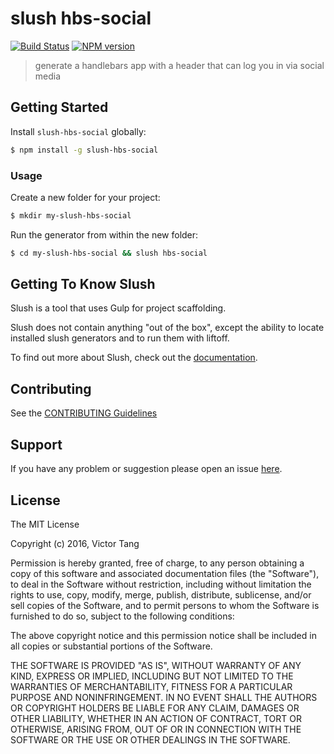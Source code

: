 # slush hbs-social 

[![Build Status](https://secure.travis-ci.org/vtange/slush-hbs-social.png?branch=master)](https://travis-ci.org/vtange/slush-hbs-social) [![NPM version](https://badge-me.herokuapp.com/api/npm/slush-hbs-social.png)](http://badges.enytc.com/for/npm/slush-hbs-social)

> generate a handlebars app with a header that can log you in via social media


## Getting Started

Install `slush-hbs-social` globally:

```bash
$ npm install -g slush-hbs-social
```

### Usage

Create a new folder for your project:

```bash
$ mkdir my-slush-hbs-social
```

Run the generator from within the new folder:

```bash
$ cd my-slush-hbs-social && slush hbs-social
```

## Getting To Know Slush

Slush is a tool that uses Gulp for project scaffolding.

Slush does not contain anything "out of the box", except the ability to locate installed slush generators and to run them with liftoff.

To find out more about Slush, check out the [documentation](https://github.com/slushjs/slush).

## Contributing

See the [CONTRIBUTING Guidelines](https://github.com/vtange/slush-hbs-social/blob/master/CONTRIBUTING.md)

## Support
If you have any problem or suggestion please open an issue [here](https://github.com/vtange/slush-hbs-social/issues).

## License 

The MIT License

Copyright (c) 2016, Victor Tang

Permission is hereby granted, free of charge, to any person
obtaining a copy of this software and associated documentation
files (the "Software"), to deal in the Software without
restriction, including without limitation the rights to use,
copy, modify, merge, publish, distribute, sublicense, and/or sell
copies of the Software, and to permit persons to whom the
Software is furnished to do so, subject to the following
conditions:

The above copyright notice and this permission notice shall be
included in all copies or substantial portions of the Software.

THE SOFTWARE IS PROVIDED "AS IS", WITHOUT WARRANTY OF ANY KIND,
EXPRESS OR IMPLIED, INCLUDING BUT NOT LIMITED TO THE WARRANTIES
OF MERCHANTABILITY, FITNESS FOR A PARTICULAR PURPOSE AND
NONINFRINGEMENT. IN NO EVENT SHALL THE AUTHORS OR COPYRIGHT
HOLDERS BE LIABLE FOR ANY CLAIM, DAMAGES OR OTHER LIABILITY,
WHETHER IN AN ACTION OF CONTRACT, TORT OR OTHERWISE, ARISING
FROM, OUT OF OR IN CONNECTION WITH THE SOFTWARE OR THE USE OR
OTHER DEALINGS IN THE SOFTWARE.

